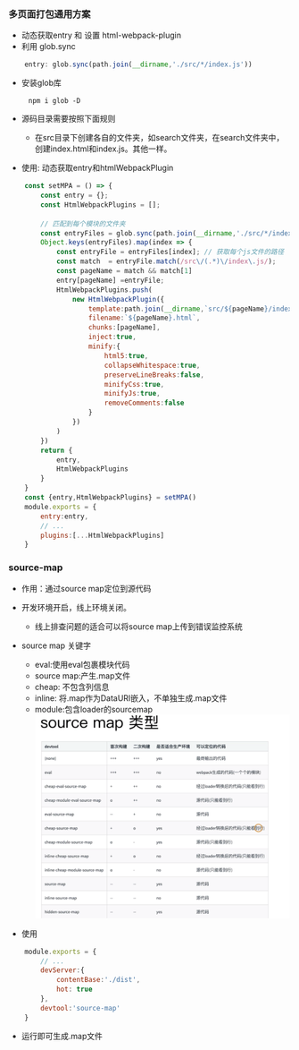<!--
 * @Author: your name
 * @Date: 2020-03-16 21:38:15
 * @LastEditTime: 2020-03-20 15:38:39
 * @LastEditors: Please set LastEditors
 * @Description: In User Settings Edit
 * @FilePath: /webpack/02_demo/README.md
 -->
### 多页面打包通用方案
+ 动态获取entry 和 设置 html-webpack-plugin
+ 利用 glob.sync
```js
    entry: glob.sync(path.join(__dirname,'./src/*/index.js'))
```

+ 安装glob库
```
     npm i glob -D
```
+ 源码目录需要按照下面规则
  - 在src目录下创建各自的文件夹，如search文件夹，在search文件夹中，创建index.html和index.js。其他一样。
  
+ 使用: 动态获取entry和htmlWebpackPlugin
```js
    const setMPA = () => {
        const entry = {};
        const HtmlWebpackPlugins = [];

        // 匹配到每个模块的文件夹
        const entryFiles = glob.sync(path.join(__dirname,'./src/*/index.js')) 
        Object.keys(entryFiles).map(index => {
            const entryFile = entryFiles[index]; // 获取每个js文件的路径
            const match  = entryFile.match(/src\/(.*)\/index\.js/);
            const pageName = match && match[1] 
            entry[pageName] =entryFile;
            HtmlWebpackPlugins.push(
                new HtmlWebpackPlugin({
                    template:path.join(__dirname,`src/${pageName}/index.html`),
                    filename:`${pageName}.html`,
                    chunks:[pageName],
                    inject:true,
                    minify:{
                        html5:true,
                        collapseWhitespace:true,
                        preserveLineBreaks:false,
                        minifyCss:true,
                        minifyJs:true,
                        removeComments:false
                    }
                })
            )
        })
        return {
            entry,
            HtmlWebpackPlugins
        }
    }
    const {entry,HtmlWebpackPlugins} = setMPA()
    module.exports = {
        entry:entry,
        // ...
        plugins:[...HtmlWebpackPlugins]
    }
```


### source-map
+ 作用：通过source map定位到源代码
+ 开发环境开启，线上环境关闭。
  - 线上排查问题的适合可以将source map上传到错误监控系统

+ source map 关键字
  - eval:使用eval包裹模块代码
  - source map:产生.map文件
  - cheap: 不包含列信息
  - inline: 将.map作为DataURI嵌入，不单独生成.map文件
  - module:包含loader的sourcemap
![avatar](./src/search/images/sourcemap.png)

+ 使用
```js
    module.exports = {
        // ... 
        devServer:{
            contentBase:'./dist',
            hot: true
        },
        devtool:'source-map'
    }
```

+ 运行即可生成.map文件